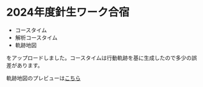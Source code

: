# 2024年度針生ワーク合宿

- コースタイム
- 解析コースタイム
- 軌跡地図

をアップロードしました。コースタイムは行動軌跡を基に生成したので多少の誤差があります。

軌跡地図のプレビューは[こちら](https://hayabusamyknn.github.io/haryuWork/%E8%BB%8C%E8%B7%A1%E5%9C%B0%E5%9B%B3.html)
